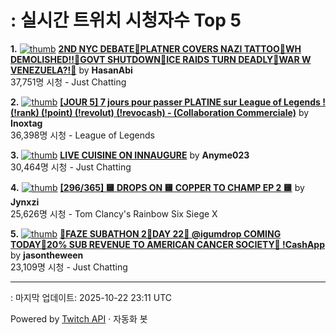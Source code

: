 # : 실시간 트위치 시청자수 Top 5

**1.** [![thumb](https://static-cdn.jtvnw.net/previews-ttv/live_user_hasanabi-320x180.jpg)](https://twitch.tv/HasanAbi)
**[2ND NYC DEBATE🚨PLATNER COVERS NAZI TATTOO🚨WH DEMOLISHED!!🚨GOVT SHUTDOWN🚨ICE RAIDS TURN DEADLY🚨WAR W VENEZUELA?!🚨](https://twitch.tv/HasanAbi)** by **HasanAbi**<br>37,751명 시청  - Just Chatting

**2.** [![thumb](https://static-cdn.jtvnw.net/previews-ttv/live_user_inoxtag-320x180.jpg)](https://twitch.tv/Inoxtag)
**[[JOUR 5] 7 jours pour passer PLATINE sur League of Legends ! (!rank) (!point) (!revolut) (!revocash) - (Collaboration Commerciale)](https://twitch.tv/Inoxtag)** by **Inoxtag**<br>36,398명 시청  - League of Legends

**3.** [![thumb](https://static-cdn.jtvnw.net/previews-ttv/live_user_anyme023-320x180.jpg)](https://twitch.tv/Anyme023)
**[LIVE CUISINE ON INNAUGURE](https://twitch.tv/Anyme023)** by **Anyme023**<br>30,464명 시청  - Just Chatting

**4.** [![thumb](https://static-cdn.jtvnw.net/previews-ttv/live_user_jynxzi-320x180.jpg)](https://twitch.tv/Jynxzi)
**[[296/365]  🟨 DROPS ON 🟨 COPPER TO CHAMP EP 2 🟨](https://twitch.tv/Jynxzi)** by **Jynxzi**<br>25,626명 시청  - Tom Clancy's Rainbow Six Siege X

**5.** [![thumb](https://static-cdn.jtvnw.net/previews-ttv/live_user_jasontheween-320x180.jpg)](https://twitch.tv/jasontheween)
**[🔴FAZE SUBATHON 2🔴DAY 22🔴 @igumdrop COMING TODAY🔴20% SUB REVENUE TO AMERICAN CANCER SOCIETY🔴 !CashApp](https://twitch.tv/jasontheween)** by **jasontheween**<br>23,109명 시청  - Just Chatting


---
: 마지막 업데이트: 2025-10-22 23:11 UTC

Powered by [Twitch API](https://dev.twitch.tv/docs/api/reference) · 자동화 봇